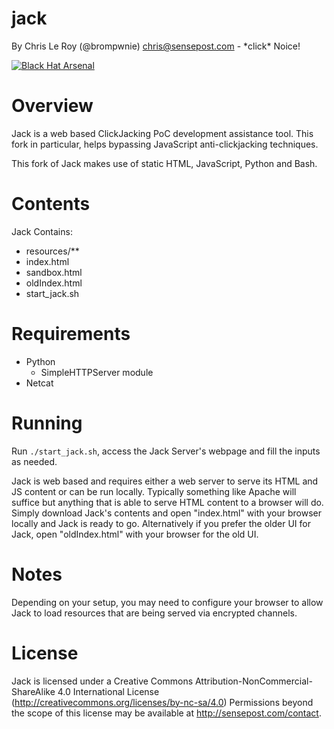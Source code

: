 jack
====

By Chris Le Roy (@brompwnie) chris@sensepost.com - \*click\* Noice!

<a href="https://www.blackhat.com/eu-15/arsenal.html/"><img alt="Black Hat Arsenal" src="https://www.toolswatch.org/badges/arsenal/2015.svg" /></a>

Overview
=====
Jack is a web based ClickJacking PoC development assistance tool.
This fork in particular, helps bypassing JavaScript anti-clickjacking techniques.

This fork of Jack makes use of static HTML, JavaScript, Python and Bash. 

Contents
====
Jack Contains:
* resources/**
* index.html
* sandbox.html
* oldIndex.html
* start_jack.sh

Requirements
====
* Python
  * SimpleHTTPServer module
* Netcat

Running
====
Run `./start_jack.sh`, access the Jack Server's webpage and fill the inputs as needed.

Jack is web based and requires either a web server to serve its HTML and JS content or can be run locally. Typically something like Apache will suffice but anything that is able to serve HTML content to a browser will do. Simply download Jack's contents and open "index.html" with your browser locally and Jack is ready to go. Alternatively if you prefer the older UI for Jack, open "oldIndex.html" with your browser for the old UI.

Notes
====
Depending on your setup, you may need to configure your browser to allow Jack to load resources that are being served via encrypted channels.


License
===
Jack is licensed under a Creative Commons Attribution-NonCommercial-ShareAlike 4.0 International License (http://creativecommons.org/licenses/by-nc-sa/4.0) Permissions beyond the scope of this license may be available at http://sensepost.com/contact.
